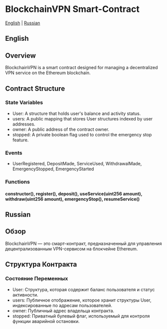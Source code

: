 # BlockchainVPN Smart-Contract

[English](#english) | [Russian](#russian)

## English

## Overview

BlockchainVPN is a smart contract designed for managing a decentralized VPN service on the Ethereum blockchain.

## Contract Structure

### State Variables

- User: A structure that holds user's balance and activity status.
- users: A public mapping that stores User structures indexed by user addresses.
- owner: A public address of the contract owner.
- stopped: A private boolean flag used to control the emergency stop feature.

### Events

- UserRegistered, DepositMade, ServiceUsed, WithdrawalMade, EmergencyStopped, EmergencyStarted

### Functions

#### constructor(), register(), deposit(), useService(uint256 amount), withdraw(uint256 amount), emergencyStop(), resumeService()

## Russian

## Обзор

BlockchainVPN — это смарт-контракт, предназначенный для управления децентрализованным VPN-сервисом на блокчейне Ethereum.

## Структура Контракта

### Состояние Переменных

- User: Структура, которая содержит баланс пользователя и статус активности.
- users: Публичное отображение, которое хранит структуры User, индексированные по адресам пользователей.
- owner: Публичный адрес владельца контракта.
- stopped: Приватный булевый флаг, используемый для контроля функции аварийной остановки.

